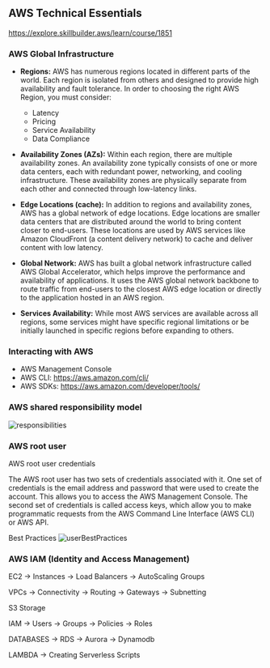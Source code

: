 ## AWS Technical Essentials
https://explore.skillbuilder.aws/learn/course/1851

### AWS Global Infrastructure

- **Regions:** AWS has numerous regions located in different parts of the world. Each region is isolated from others and designed to provide high availability and fault tolerance. 
In order to choosing the right AWS Region, you must consider: 
    - Latency
    - Pricing
    - Service Availability
    - Data Compliance

- **Availability Zones (AZs):** Within each region, there are multiple availability zones. An availability zone typically consists of one or more data centers, each with redundant power, networking, and cooling infrastructure. These availability zones are physically separate from each other and connected through low-latency links.

- **Edge Locations (cache):** In addition to regions and availability zones, AWS has a global network of edge locations. Edge locations are smaller data centers that are distributed around the world to bring content closer to end-users. These locations are used by AWS services like Amazon CloudFront (a content delivery network) to cache and deliver content with low latency.

- **Global Network:** AWS has built a global network infrastructure called AWS Global Accelerator, which helps improve the performance and availability of applications. It uses the AWS global network backbone to route traffic from end-users to the closest AWS edge location or directly to the application hosted in an AWS region.

- **Services Availability:** While most AWS services are available across all regions, some services might have specific regional limitations or be initially launched in specific regions before expanding to others. 

### Interacting with AWS

- AWS Management Console
- AWS CLI: https://aws.amazon.com/cli/
- AWS SDKs: https://aws.amazon.com/developer/tools/

### AWS shared responsibility model

![responsibilities](https://github.com/gerabarud/devops/blob/main/03%20-%20Cloud/01-%20AWS/images/responsibilities.png)

### AWS root user

AWS root user credentials

The AWS root user has two sets of credentials associated with it. One set of credentials is the email address and password that were used to create the account. This allows you to access the AWS Management Console. The second set of credentials is called access keys, which allow you to make programmatic requests from the AWS Command Line Interface (AWS CLI) or AWS API.

Best Practices
![userBestPractices](https://github.com/gerabarud/devops/blob/main/03%20-%20Cloud/01-%20AWS/images/userBestPractices.png)

### AWS IAM (Identity and Access Management)






EC2
-> Instances
-> Load Balancers
-> AutoScaling Groups

VPCs
-> Connectivity
-> Routing
-> Gateways
-> Subnetting

S3 Storage

IAM
-> Users
-> Groups
-> Policies
-> Roles

DATABASES
-> RDS
-> Aurora
-> Dynamodb

LAMBDA
-> Creating Serverless Scripts
